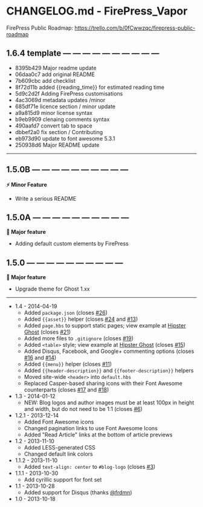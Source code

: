 # CHANGELOG.md - FirePress_Vapor

FirePress Public Roadmap:
https://trello.com/b/0fCwwzqc/firepress-public-roadmap


## 1.6.4 template — — — — — — — — — —

- 8395b429 Major readme update
- 06daa0c7 add original README
- 7b609cbc add checklist
- 8f72d11b added {{reading_time}} for estimated reading time
- 5d9c2d2f Adding FirePress customisations
- 4ac3069d metadata updates /minor
- 685df71e licence section / minor update
- a9a815d9 minor license syntax
- b9eb9909 clenaing comments syntax
- 490aafd7 convert tab to space
- dbbef2a0 fix section / Contributing
- eb973d90 update to font awesome 5.3.1
- 250938d6 Major README update

---

## 1.5.0B — — — — — — — — — —

**⚡️ Minor Feature**

- Write a serious README

## 1.5.0A — — — — — — — — — —
  
  **🚀 Major feature**

- Adding default custom elements by FirePress

## 1.5.0 — — — — — — — — — —
  
  **🚀 Major feature**

- Upgrade theme for Ghost 1.xx

---
  

* 1.4 - 2014-04-19
    * Added `package.json` (closes [#26](https://github.com/sethlilly/Vapor/issues/26))
    * Added `{{asset}}` helper (closes [#24](https://github.com/sethlilly/Vapor/issues/24) and [#13](https://github.com/sethlilly/Vapor/issues/13))
    * Added `page.hbs` to support static pages; view example at [Hipster Ghost](http://hipsterghost.com/static-page-example/) (closes [#21](https://github.com/sethlilly/Vapor/issues/21))
    * Added more files to `.gitignore` (closes [#19](https://github.com/sethlilly/Vapor/issues/19))
    * Added `<table>` style; view example at [Hipster Ghost](http://hipsterghost.com/static-page-example/) (closes [#15](https://github.com/sethlilly/Vapor/issues/15))
    * Added Disqus, Facebook, and Google+ commenting options (closes [#16](https://github.com/sethlilly/Vapor/issues/16) and [#14](https://github.com/sethlilly/Vapor/issues/14))
    * Added `{{menu}}` helper (closes [#11](https://github.com/sethlilly/Vapor/issues/11))
    * Added `{{header-description}}` and `{{footer-description}}` helpers
    * Moved site-wide `<header>` into `default.hbs`
    * Replaced Casper-based sharing icons with their Font Awesome counterparts (closes [#17](https://github.com/sethlilly/Vapor/issues/17) and [#18](https://github.com/sethlilly/Vapor/issues/18))
* 1.3 - 2014-01-12
    * NEW: Blog logos and author images must be at least 100px in height and width, but do not need to be 1:1 (closes [#6](https://github.com/sethlilly/Vapor/issues/6))
* 1.2.1 - 2013-12-14
    * Added Font Awesome icons
    * Changed pagination links to use Font Awesome Icons
    * Added "Read Article" links at the bottom of article previews
* 1.2 - 2013-11-10
    * Added LESS-generated CSS
    * Changed default link colors
* 1.1.2 - 2013-11-10
    * Added `text-align: center` to `#blog-logo` (closes [#3](https://github.com/sethlilly/Vapor/issues/3))
* 1.1.1 - 2013-10-30
   * Add cyrillic support for font set
* 1.1 - 2013-10-28
   * Added support for Disqus (thanks [@frdmn](https://github.com/frdmn))
* 1.0 - 2013-10-18
